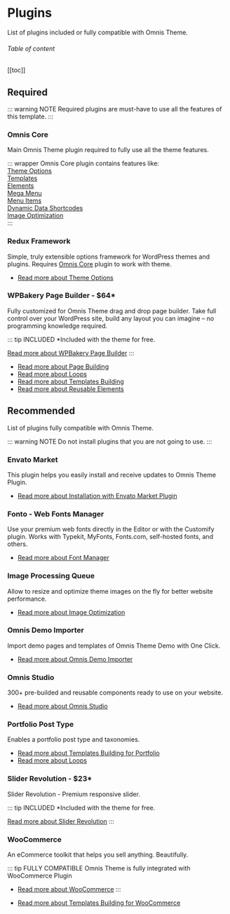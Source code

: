 # Plugins

List of plugins included or fully compatible with Omnis Theme.

###### Table of content

[[toc]]

## Required

::: warning NOTE
Required plugins are must-have to use all the features of this template.
:::

### Omnis Core

Main Omnis Theme plugin required to fully use all the theme features.

::: wrapper Omnis Core plugin contains features like:  
[Theme Options](/docs/options/)  
[Templates](/docs/templates/)  
[Elements](/docs/elements/)  
[Mega Menu](/docs/menus.html#mega-menu)  
[Menu Items](/docs/menus.html#menu-items)  
[Dynamic Data Shortcodes](/docs/omnis-core.html#dynamic-data-shortcodes)  
[Image Optimization](/docs/image-optimization/)  
:::

### Redux Framework

Simple, truly extensible options framework for WordPress themes and plugins. Requires [Omnis Core](#omnis-core) plugin to work with theme.

- [Read more about Theme Options](/docs/options/)

### WPBakery Page Builder - $64*

Fully customized for Omnis Theme drag and drop page builder. Take full control over your WordPress site, build any layout you can imagine – no programming knowledge required.

::: tip INCLUDED
*Included with the theme for free.

[Read more about WPBakery Page Builder](/docs/wpbakery-page-builder/)
:::

- [Read more about Page Building](#)  
- [Read more about Loops](#)  
- [Read more about Templates Building](#)
- [Read more about Reusable Elements](#)


## Recommended

List of plugins fully compatible with Omnis Theme.

::: warning NOTE
Do not install plugins that you are not going to use.
:::

### Envato Market

This plugin helps you easily install and receive updates to Omnis Theme Plugin.

- [Read more about Installation with Envato Market Plugin](/docs/installation.html#installation-with-envato-market-plugin)

### Fonto - Web Fonts Manager

Use your premium web fonts directly in the Editor or with the Customify plugin. Works with Typekit, MyFonts, Fonts.com, self-hosted fonts, and others.

- [Read more about Font Manager](#)

### Image Processing Queue

Allow to resize and optimize theme images on the fly for better website performance.

- [Read more about Image Optimization](#)

### Omnis Demo Importer

Import demo pages and templates of Omnis Theme Demo with One Click.

- [Read more about Omnis Demo Importer](#)

### Omnis Studio

300+ pre-builded and reusable components ready to use on your website.

- [Read more about Omnis Studio](#)

### Portfolio Post Type

Enables a portfolio post type and taxonomies.

- [Read more about Templates Building for Portfolio](#)
- [Read more about Loops](#)  

### Slider Revolution - $23*

Slider Revolution - Premium responsive slider.

::: tip INCLUDED
*Included with the theme for free.

[Read more about Slider Revolution](/docs/revolution-slider/)
:::

### WooCommerce

An eCommerce toolkit that helps you sell anything. Beautifully.

::: tip FULLY COMPATIBLE
Omnis Theme is fully integrated with WooCommerce Plugin

- [Read more about WooCommerce](/docs/woocommerce/)
:::

- [Read more about Templates Building for WooCommerce](#)
